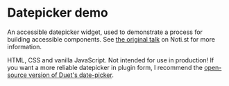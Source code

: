 # Datepicker demo
An accessible datepicker widget, used to demonstrate a process for building accessible components. See [the original talk](https://noti.st/stringy/jQVbBm/building-accessible-components) on Noti.st for more information. 

HTML, CSS and vanilla JavaScript. Not intended for use in production! If you want a more reliable datepicker in plugin form, I recommend the [open-source version of Duet's date-picker](https://github.com/duetds/date-picker). 


